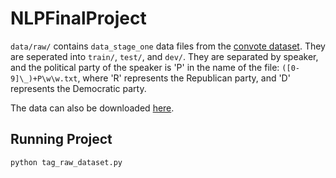 # NLPFinalProject

`data/raw/` contains `data_stage_one` data files from the [convote dataset](http://www.cs.cornell.edu/home/llee/data/convote.html). They are seperated into `train/`, `test/`, and `dev/`. They are separated by speaker, and the political party of the speaker is 'P' in the name of the file: `([0-9]\_)+P\w\w.txt`, where 'R' represents the Republican party, and 'D' represents the Democratic party.

The data can also be downloaded [here](https://www.dropbox.com/s/k5qpdwc2i94l8f0/data.zip?dl=1).

## Running Project

```
python tag_raw_dataset.py
```
